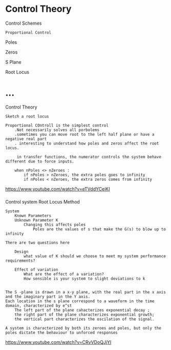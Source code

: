 # Control Theory



Control Schemes


    Proportional Control

Poles

Zeros

S Plane


Root Locus



# ... 

Control Theory


    Sketch a root locus

    Proportional COntroll is the simplest control
        .Not necessarily solves all porbolems
        .sometimes you can move root to the left half plane or have a negative real part
        . interesting to understand how poles and zeros affect the root locus. 
         
         in transfer functions, the numerator controls the system behave different due to force inputs. 
    
        when nPoles <> nZeroes :
            if nPoles > nZeroes, the extra poles goes to infinity
            if nPoles < nZeroes, the extra zeros comes from infinity


https://www.youtube.com/watch?v=eTVddYCeiKI
        


### 

Control system 
    Root Locus Method

    System
        Known Parameters
        Unknown Parameter K
            Changing this affects poles
                Poles are the values of s that make the G(s) to blow up to infinity
    
    There are two questions here
        
        Design
            what value of K should we choose to meet my system performance requirements?

        Effect of variation
            What are the effect of a variation?
            How sensible is your system to slight deviations to k

        
    The S -plane is drawn in a x-y plane, with the real part in the x axis and the imaginary part in the Y axis. 
    Each location in the s plane correspond to a waveform in the time domain, characterized by e^st
        The left part of the plane cahacterizes exponential decay ; 
        the right part of the plane characterizes exponential growth;
        the vertical part characterizes the oscilation of the signal. 

    A system is characterized by both its zeroes and poles, but only the poles dictate the behaviour to unforced responses

https://www.youtube.com/watch?v=CRvVDoQJjYI


